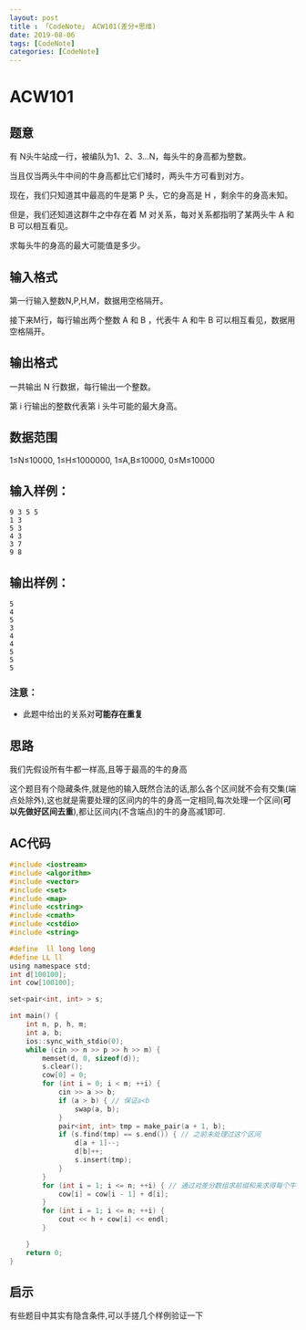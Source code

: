 ```yaml
---
layout: post
title : 「CodeNote」 ACW101(差分+思维)
date: 2019-08-06
tags: [CodeNote]
categories: [CodeNote]
---
```

# ACW101

## 题意

有 N头牛站成一行，被编队为1、2、3…N，每头牛的身高都为整数。

当且仅当两头牛中间的牛身高都比它们矮时，两头牛方可看到对方。

现在，我们只知道其中最高的牛是第 P 头，它的身高是 H ，剩余牛的身高未知。

但是，我们还知道这群牛之中存在着 M 对关系，每对关系都指明了某两头牛 A 和 B 可以相互看见。

求每头牛的身高的最大可能值是多少。

## 输入格式

第一行输入整数N,P,H,M，数据用空格隔开。

接下来M行，每行输出两个整数 A 和 B ，代表牛 A 和牛 B 可以相互看见，数据用空格隔开。

## 输出格式

一共输出 N 行数据，每行输出一个整数。

第 i 行输出的整数代表第 i 头牛可能的最大身高。

## 数据范围

1≤N≤10000,
1≤H≤1000000,
1≤A,B≤10000,
0≤M≤10000

## 输入样例：

```
9 3 5 5
1 3
5 3
4 3
3 7
9 8
```

## 输出样例：

```
5
4
5
3
4
4
5
5
5
```

### 注意：

- 此题中给出的关系对**可能存在重复**

## 思路

我们先假设所有牛都一样高,且等于最高的牛的身高

这个题目有个隐藏条件,就是他的输入既然合法的话,那么各个区间就不会有交集(端点处除外),这也就是需要处理的区间内的牛的身高一定相同,每次处理一个区间(**可以先做好区间去重**),都让区间内(不含端点)的牛的身高减1即可.

## AC代码

```c
#include <iostream>
#include <algorithm>
#include <vector>
#include <set>
#include <map>
#include <cstring>
#include <cmath>
#include <cstdio>
#include <string>

#define  ll long long
#define LL ll
using namespace std;
int d[100100];
int cow[100100];

set<pair<int, int> > s;

int main() {
    int n, p, h, m;
    int a, b;
    ios::sync_with_stdio(0);
    while (cin >> n >> p >> h >> m) {
        memset(d, 0, sizeof(d));
        s.clear();
        cow[0] = 0;
        for (int i = 0; i < m; ++i) {
            cin >> a >> b;
            if (a > b) { // 保证a<b
                swap(a, b);
            }
            pair<int, int> tmp = make_pair(a + 1, b);
            if (s.find(tmp) == s.end()) { // 之前未处理过这个区间
                d[a + 1]--;
                d[b]++;
                s.insert(tmp);
            }
        }
        for (int i = 1; i <= n; ++i) { // 通过对差分数组求前缀和来求得每个牛和最高的牛的身高差
            cow[i] = cow[i - 1] + d[i];
        }
        for (int i = 1; i <= n; ++i) {
            cout << h + cow[i] << endl;
        }

    }
    return 0;
}
```

## 启示

有些题目中其实有隐含条件,可以手搓几个样例验证一下